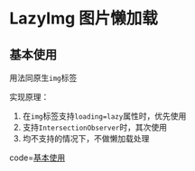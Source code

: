 # LazyImg 图片懒加载

## 基本使用

用法同原生`img`标签

实现原理：
1. 在`img`标签支持`loading=lazy`属性时，优先使用
2. 支持`IntersectionObserver`时，其次使用
3. 均不支持的情况下，不做懒加载处理



code=[基本使用](lazy_img)
